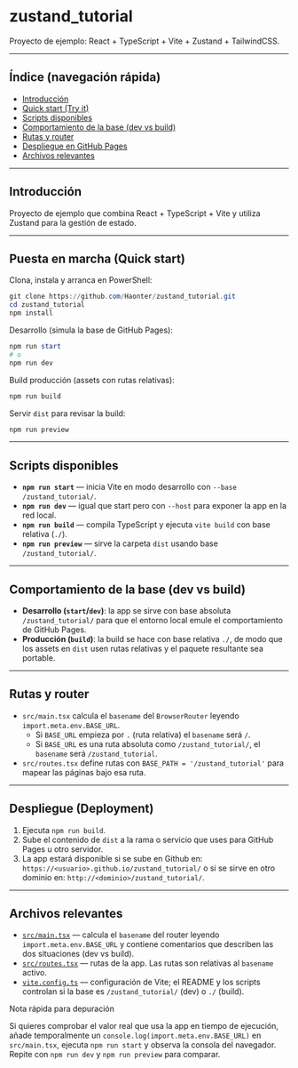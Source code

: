 # zustand_tutorial

Proyecto de ejemplo: React + TypeScript + Vite + Zustand + TailwindCSS.

---

## Índice (navegación rápida)

- [Introducción](#introducción)
- [Quick start (Try it)](#quick-start-try-it)
- [Scripts disponibles](#scripts-disponibles)
- [Comportamiento de la base (dev vs build)](#comportamiento-de-la-base-dev-vs-build)
- [Rutas y router](#rutas-y-router)
- [Despliegue en GitHub Pages](#despliegue-en-github-pages)
- [Archivos relevantes](#archivos-relevantes)

---

## Introducción

Proyecto de ejemplo que combina React + TypeScript + Vite y utiliza Zustand para la gestión de estado.

---

## Puesta en marcha (Quick start)

Clona, instala y arranca en PowerShell:

```powershell
git clone https://github.com/Haonter/zustand_tutorial.git
cd zustand_tutorial
npm install
```

Desarrollo (simula la base de GitHub Pages):

```powershell
npm run start
# o
npm run dev
```

Build producción (assets con rutas relativas):

```powershell
npm run build
```

Servir `dist` para revisar la build:

```powershell
npm run preview
```

---

## Scripts disponibles

- **`npm run start`** — inicia Vite en modo desarrollo con `--base /zustand_tutorial/`.
- **`npm run dev`** — igual que start pero con `--host` para exponer la app en la red local.
- **`npm run build`** — compila TypeScript y ejecuta `vite build` con base relativa (`./`).
- **`npm run preview`** — sirve la carpeta `dist` usando base `/zustand_tutorial/`.

---

## Comportamiento de la base (dev vs build)

- **Desarrollo (`start`/`dev`)**: la app se sirve con base absoluta `/zustand_tutorial/` para que el
  entorno local emule el comportamiento de GitHub Pages.
- **Producción (`build`)**: la build se hace con base relativa `./`, de modo que los assets en `dist`
  usen rutas relativas y el paquete resultante sea portable.

---

## Rutas y router

- `src/main.tsx` calcula el `basename` del `BrowserRouter` leyendo `import.meta.env.BASE_URL`.
  - Si `BASE_URL` empieza por `.` (ruta relativa) el `basename` será `/`.
  - Si `BASE_URL` es una ruta absoluta como `/zustand_tutorial/`, el `basename` será `/zustand_tutorial`.
- `src/routes.tsx` define rutas con `BASE_PATH = '/zustand_tutorial'` para mapear las páginas bajo esa ruta.

---

## Despliegue (Deployment)

1. Ejecuta `npm run build`.
2. Sube el contenido de `dist` a la rama o servicio que uses para GitHub Pages u otro servidor.
3. La app estará disponible si se sube en Github en: `https://<usuario>.github.io/zustand_tutorial/` o si se sirve en otro dominio en: `http://<dominio>/zustand_tutorial/`.

---

## Archivos relevantes

- [`src/main.tsx`](https://github.com/Haonter/zustand_tutorial/blob/main/src/main.tsx) — calcula el `basename` del router leyendo `import.meta.env.BASE_URL` y contiene comentarios que describen las dos situaciones (dev vs build).
- [`src/routes.tsx`](https://github.com/Haonter/zustand_tutorial/blob/main/src/routes.tsx) — rutas de la app. Las rutas son relativas al `basename` activo.
- [`vite.config.ts`](https://github.com/Haonter/zustand_tutorial/blob/main/vite.config.ts) — configuración de Vite; el README y los scripts controlan si la base es `/zustand_tutorial/` (dev) o `./` (build).

Nota rápida para depuración

Si quieres comprobar el valor real que usa la app en tiempo de ejecución, añade temporalmente un
`console.log(import.meta.env.BASE_URL)` en `src/main.tsx`, ejecuta `npm run start` y observa la consola
del navegador. Repite con `npm run dev` y `npm run preview` para comparar.


